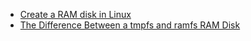 - [Create a RAM disk in Linux](https://www.jamescoyle.net/how-to/943-create-a-ram-disk-in-linux)
- [The Difference Between a tmpfs and ramfs RAM Disk](https://www.jamescoyle.net/knowledge/951-the-difference-between-a-tmpfs-and-ramfs-ram-disk)
